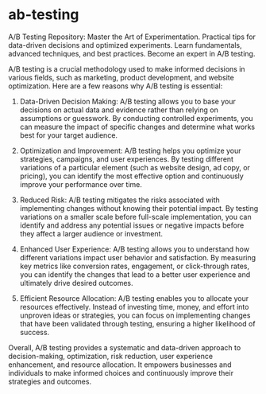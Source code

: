 # ab-testing
 A/B Testing Repository: Master the Art of Experimentation. Practical tips for data-driven decisions and optimized experiments. Learn fundamentals, advanced techniques, and best practices. Become an expert in A/B testing.

A/B testing is a crucial methodology used to make informed decisions in various fields, such as marketing, product development, and website optimization. Here are a few reasons why A/B testing is essential:

1. Data-Driven Decision Making: A/B testing allows you to base your decisions on actual data and evidence rather than relying on assumptions or guesswork. By conducting controlled experiments, you can measure the impact of specific changes and determine what works best for your target audience.

2. Optimization and Improvement: A/B testing helps you optimize your strategies, campaigns, and user experiences. By testing different variations of a particular element (such as website design, ad copy, or pricing), you can identify the most effective option and continuously improve your performance over time.

3. Reduced Risk: A/B testing mitigates the risks associated with implementing changes without knowing their potential impact. By testing variations on a smaller scale before full-scale implementation, you can identify and address any potential issues or negative impacts before they affect a larger audience or investment.

4. Enhanced User Experience: A/B testing allows you to understand how different variations impact user behavior and satisfaction. By measuring key metrics like conversion rates, engagement, or click-through rates, you can identify the changes that lead to a better user experience and ultimately drive desired outcomes.

5. Efficient Resource Allocation: A/B testing enables you to allocate your resources effectively. Instead of investing time, money, and effort into unproven ideas or strategies, you can focus on implementing changes that have been validated through testing, ensuring a higher likelihood of success.

Overall, A/B testing provides a systematic and data-driven approach to decision-making, optimization, risk reduction, user experience enhancement, and resource allocation. It empowers businesses and individuals to make informed choices and continuously improve their strategies and outcomes.
